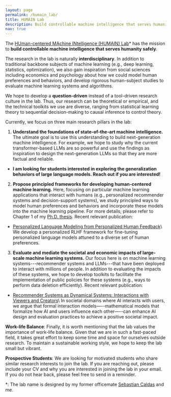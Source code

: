 ```yaml
---
layout: page
permalink: /humain_lab/
title: HUMAIN Lab
description: Build controllable machine intelligence that serves humanity safely.
nav: true
---
```


The [<green-strong>HU</green-strong>man-centered <green-strong>MA</green-strong>chine <green-strong>IN</green-strong>telligence (<green-strong>HUMAIN</green-strong>) Lab]()* has the mission to **build controllable machine intelligence that serves humanity safely**. 

The research in the lab is naturally **interdisciplinary**. In addition to traditional backbone subjects of machine learning (e.g., deep learning, statistics, optimization), we also gain inspiration from social sciences including economics and psychology about how we could model human preferences and behaviors, and develop rigorous human-subject studies to evaluate machine learning systems and algorithms. 

We hope to develop a **question-driven** instead of a tool-driven research culture in the lab. Thus, our research can be theoretical or empirical, and the technical toolkits we use are diverse, ranging from statistical learning theory to sequential decision-making to causal inference to control theory.

Currently, we focus on three main research pillars in the lab:
1. **Understand the foundations of state-of-the-art machine intelligence.** The ultimate goal is to use this understanding to build next-generation machine intelligence. For example, we hope to study why the current transformer-based LLMs are so powerful and use the findings as inspiration to design the next-generation LLMs so that they are more factual and reliable. 
- **I am looking for students interested in exploring the generalization behaviors of large language models. Reach out if you are interested!**
2. **Propose principled frameworks for developing human-centered machine learning.** Here, focusing on particular machine learning applications that interact with humans (e.g., personalized recommender systems and decision-support systems), we study principled ways to model human preferences and behaviors and incorporate these models into the machine learning pipeline. For more details, please refer to Chapter 1 of my [Ph.D. thesis](/assets/pdf/leqi_phd_thesis.pdf). Recent relevant publication:
- [<green-strong>Personalized Language Modeling from Personalized Human Feedback</green-strong>](https://arxiv.org/abs/2402.05133)\\
We develop a personalized RLHF framework for fine-tuning personalized language models attuned to a diverse set of human preferences.
3. **Evaluate and mediate the societal and economic impacts of large-scale machine learning systems.** Our focus here is on machine learning systems---recommender systems and LLMs---that have been deployed to interact with millions of people. In addition to evaluating the impacts of these systems, we hope to develop toolkits to facilitate the implementation of public policies for these systems (e.g., ways to perform data deletion efficiently). Recent relevant publication:
- [<green-strong>Recommender Systems as Dynamical Systems: Interactions with Viewers and Creators</green-strong>](https://openreview.net/forum?id=LAhDyjC3HF)\\
In societal domains where AI interacts with users, we argue that formal interaction models—--mathematical models that formalize how AI and users influence each other—--can enhance AI design and evaluation practices to achieve a positive societal impact.

**Work-life Balance**: Finally, it is worth mentioning that the lab values the importance of work-life balance. Given that we are in such a fast-paced field, it takes great effort to keep some time and space for ourselves outside research. To maintain a sustainable working style, we hope to keep the lab small but vibrant. 

**Prospective Students**: We are looking for motivated students who share similar research interests to join the lab. If you are reaching out, please include your CV and why you are interested in joining the lab in your email. If you do not hear back, please feel free to send in a reminder. 


*: The lab name is designed by my former officemate [Sebastian Caldas](http://scaldas.com/) and me.